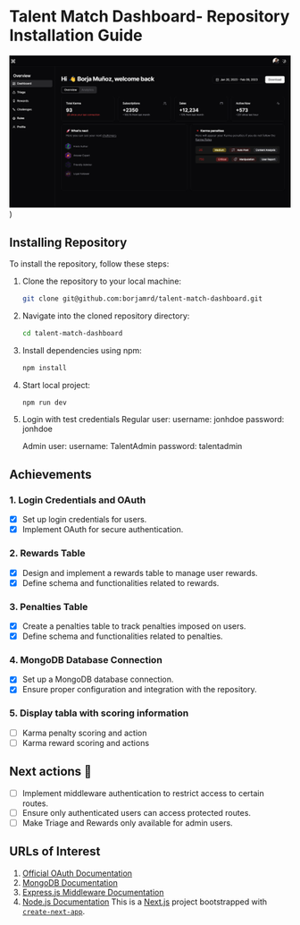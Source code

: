 # Talent Match Dashboard- Repository Installation Guide

![Image Alt text](/public/dashboard.png "Dashboard"))

## Installing Repository

To install the repository, follow these steps:

1. Clone the repository to your local machine:

   ```bash
   git clone git@github.com:borjamrd/talent-match-dashboard.git
   ```

2. Navigate into the cloned repository directory:

   ```bash
   cd talent-match-dashboard
   ```

3. Install dependencies using npm:

   ```bash
   npm install
   ```

4. Start local project:

   ```bash
   npm run dev
   ```

5. Login with test credentials
   Regular user:
   username: jonhdoe
   password: jonhdoe

   Admin user:
   username: TalentAdmin
   password: talentadmin

## Achievements

### 1. Login Credentials and OAuth

- [x] Set up login credentials for users.
- [x] Implement OAuth for secure authentication.

### 2. Rewards Table

- [x] Design and implement a rewards table to manage user rewards.
- [x] Define schema and functionalities related to rewards.

### 3. Penalties Table

- [x] Create a penalties table to track penalties imposed on users.
- [x] Define schema and functionalities related to penalties.

### 4. MongoDB Database Connection

- [x] Set up a MongoDB database connection.
- [x] Ensure proper configuration and integration with the repository.

### 5. Display tabla with scoring information

- [ ] Karma penalty scoring and action
- [ ] Karma reward scoring and actions

## Next actions 🚀

- [ ] Implement middleware authentication to restrict access to certain routes.
- [ ] Ensure only authenticated users can access protected routes.
- [ ] Make Triage and Rewards only available for admin users.

## URLs of Interest

1. [Official OAuth Documentation](https://oauth.net/)
2. [MongoDB Documentation](https://docs.mongodb.com/)
3. [Express.js Middleware Documentation](https://expressjs.com/en/guide/using-middleware.html)
4. [Node.js Documentation](https://nodejs.org/en/docs/)
   This is a [Next.js](https://nextjs.org/) project bootstrapped with [`create-next-app`](https://github.com/vercel/next.js/tree/canary/packages/create-next-app).
